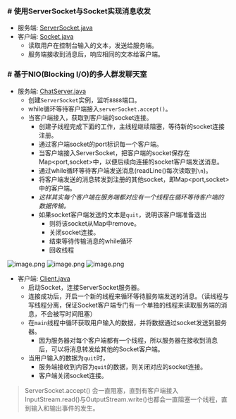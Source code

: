 ### # 使用ServerSocket与Socket实现消息收发
* 服务端: [ServerSocket.java](src/main/java/com/futao/learn/imooc/netty/MyServerSocket.java)
* 客户端: [Socket.java](src/main/java/com/futao/learn/imooc/netty/MyClientSocket.java)
    * 读取用户在控制台输入的文本，发送给服务端。
    * 服务端接收到消息后，响应相同的文本给客户端。


### # 基于NIO(Blocking I/O)的多人群发聊天室
* 服务端: [ChatServer.java](src/main/java/com/futao/learn/imooc/chatroom/nio/ChatServer.java)
    * 创建`ServerSocket`实例，监听`8888`端口。
    * while循环等待客户端接入`serverSocket.accept()`。
    * 当客户端接入，获取到客户端的socket连接。
        * 创建子线程完成下面的工作，主线程继续阻塞，等待新的socket连接注册。
        * 通过客户端socket的port标识每一个客户端。
        * 当客户端接入ServerSocket，把客户端的socket保存在Map<port,socket>中，以便后续向连接的socket客户端发送消息。
        * 通过while循环等待客户端发送消息(readLine()每次读取到`\n`)。
        * 将客户端发送的消息转发到注册的其他socket，即Map<port,socket>中的客户端。
        * *这样其实每个客户端在服务端都对应有一个线程在循环等待客户端的数据传输。*
        * 如果socket客户端发送的文本是`quit`，说明该客户端准备退出
            * 则将该socket从Map中remove。
            * 关闭socket连接。
            * 结束等待传输消息的while循环
            * 回收线程
       
![image.png](https://upload-images.jianshu.io/upload_images/1846623-d02e8b83dfb861d6.png?imageMogr2/auto-orient/strip%7CimageView2/2/w/1240)
![image.png](https://upload-images.jianshu.io/upload_images/1846623-f4c36956f31c9bab.png?imageMogr2/auto-orient/strip%7CimageView2/2/w/1240)
![image.png](https://upload-images.jianshu.io/upload_images/1846623-ca834d2ccb22dbe9.png?imageMogr2/auto-orient/strip%7CimageView2/2/w/1240)

* 客户端: [Client.java](src/main/java/com/futao/learn/imooc/chatroom/nio/Client.java)
    * 启动Socket，连接ServerSocket服务器。
    * 连接成功后，开启一个新的线程来循环等待服务端发送的消息。（读线程与写线程分离，保证Socket客户端专门有一个单独的线程来读取服务端的消息，不会被写时间阻塞）
    * 在`main`线程中循环获取用户输入的数据，并将数据通过socket发送到服务器。
        * 因为服务器对每个客户端都有一个线程，所以服务器在接收到消息后，可以将消息转发给其他的Socket客户端。
    * 当用户输入的数据为`quit`时，
        * 服务端接收到内容为`quit`的数据，则关闭对应的socket连接。
        * 客户端关闭socket连接。
        
> ServerSocket.accept() 会一直阻塞，直到有客户端接入
> InputStream.read()与OutputStream.write()也都会一直阻塞一个线程，直到输入和输出事件的发生。